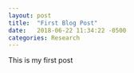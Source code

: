```yaml
---
layout: post
title:  "First Blog Post"
date:   2018-06-22 11:34:22 -0500
categories: Research
---
```

This is my first post



<!--- {% highlight ruby %}
def print_hi(name)
  puts "Hi, #{name}"
end
print_hi('Tom')
#=> prints 'Hi, Tom' to STDOUT.
{% endhighlight %} --->
